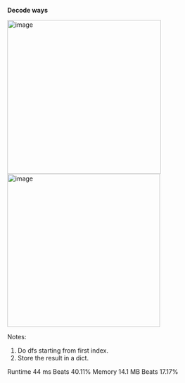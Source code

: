 **Decode ways**

<img width="349" alt="image" src="https://user-images.githubusercontent.com/25766765/213946521-a820d289-5aa6-4e49-afd3-208acbfea133.png">

<img width="347" alt="image" src="https://user-images.githubusercontent.com/25766765/213946534-56bf7fbb-4403-4d59-9c39-9b4dbe7ffa87.png">

Notes:
1. Do dfs starting from first index.
2. Store the result in a dict.

Runtime
44 ms
Beats
40.11%
Memory
14.1 MB
Beats
17.17%

